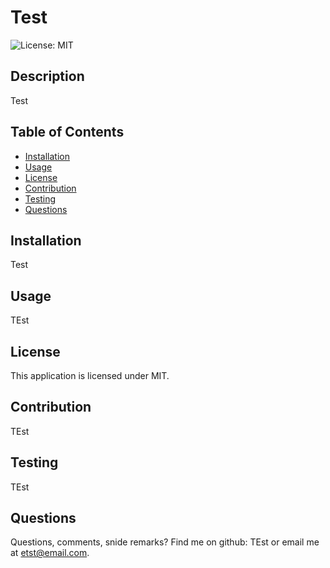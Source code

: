 
  # Test
  ![License: MIT](https://img.shields.io/badge/License-MIT-yellow.svg)
  
  ## Description
  Test
  
  ## Table of Contents
  - [Installation](#installation)
  - [Usage](#usage)
  - [License](#license)
  - [Contribution](#contribution)
  - [Testing](#testing)
  - [Questions](#questions)
  
  ## Installation
  Test

  ## Usage
  TEst

  ## License
  This application is licensed under MIT.

  ## Contribution
  TEst

  ## Testing
  TEst
  
  ## Questions
  Questions, comments, snide remarks? Find me on github: TEst or email me at etst@email.com.
